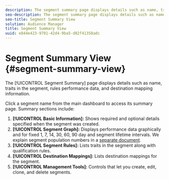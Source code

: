 ```yaml
---
description: The segment summary page displays details such as name, traits in the segment, rules, performance data, and destination mapping information.
seo-description: The segment summary page displays details such as name, traits in the segment, rules, performance data, and destination mapping information.
seo-title: Segment Summary View
solution: Audience Manager
title: Segment Summary View
uuid: e844e423-9701-42d4-9ba5-d82f41358adc
---
```


# Segment Summary View {#segment-summary-view}

The [!UICONTROL Segment Summary] page displays details such as name, traits in the segment, rules performance data, and destination mapping information.

Click a segment name from the main dashboard to access its summary page. Summary sections include:

1. **[!UICONTROL Basic Information]:** Shows required and optional details specified when the segment was created.
1. **[!UICONTROL Segment Graph]:** Displays performance data graphically and for fixed 1, 7, 14, 30, 60, 90 day and segment lifetime intervals. We explain segment population numbers in a [separate document](../../features/segments/segment-builder-data.md).
1. **[!UICONTROL Segment Rules]:** Lists traits in the segment along with qualification rules.
1. **[!UICONTROL Destination Mappings]:** Lists destination mappings for the segment.
1. **[!UICONTROL Management Tools]:** Controls that let you create, edit, clone, and delete segments.